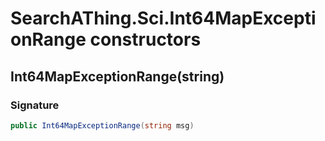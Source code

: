 # SearchAThing.Sci.Int64MapExceptionRange constructors
## Int64MapExceptionRange(string)
### Signature
```csharp
public Int64MapExceptionRange(string msg)
```

